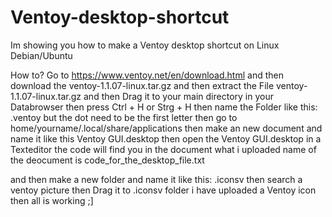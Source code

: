 # Ventoy-desktop-shortcut
Im showing you how to make a Ventoy desktop shortcut on Linux
Debian/Ubuntu

How to?
Go to https://www.ventoy.net/en/download.html and then download the 
ventoy-1.1.07-linux.tar.gz and then extract the File
ventoy-1.1.07-linux.tar.gz and then Drag it to your main directory in
your Databrowser then press Ctrl + H or Strg + H then name the Folder
like this: .ventoy but the dot need to be the first letter then go to
home/yourname/.local/share/applications 
then make an new document and name it like this Ventoy GUI.desktop then
open the Ventoy GUI.desktop in a Texteditor the code will find you in the document what i uploaded name of the deocument is
code_for_the_desktop_file.txt

and then make a new folder and name it like this: .iconsv then search a
ventoy picture then Drag it to .iconsv folder i have uploaded a Ventoy icon then all is working ;]
